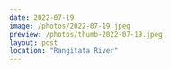 ```yaml
---
date: 2022-07-19
image: /photos/2022-07-19.jpeg
preview: /photos/thumb-2022-07-19.jpeg
layout: post
location: "Rangitata River"
---
```




